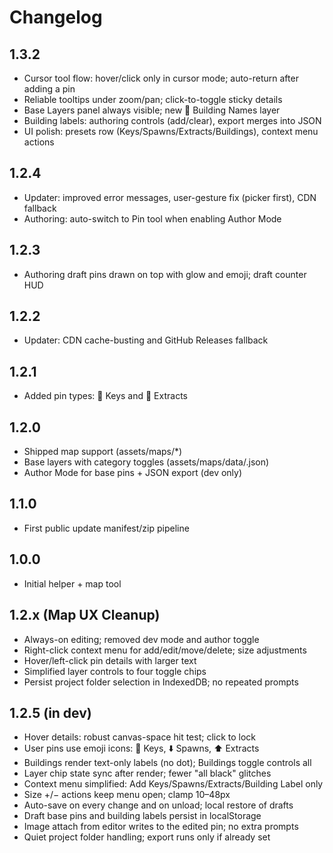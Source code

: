 # Changelog

## 1.3.2
- Cursor tool flow: hover/click only in cursor mode; auto-return after adding a pin
- Reliable tooltips under zoom/pan; click-to-toggle sticky details
- Base Layers panel always visible; new 🏢 Building Names layer
- Building labels: authoring controls (add/clear), export merges into JSON
- UI polish: presets row (Keys/Spawns/Extracts/Buildings), context menu actions

## 1.2.4
- Updater: improved error messages, user-gesture fix (picker first), CDN fallback
- Authoring: auto-switch to Pin tool when enabling Author Mode

## 1.2.3
- Authoring draft pins drawn on top with glow and emoji; draft counter HUD

## 1.2.2
- Updater: CDN cache-busting and GitHub Releases fallback

## 1.2.1
- Added pin types: 🔑 Keys and 🚪 Extracts

## 1.2.0
- Shipped map support (assets/maps/*)
- Base layers with category toggles (assets/maps/data/<slug>.json)
- Author Mode for base pins + JSON export (dev only)

## 1.1.0
- First public update manifest/zip pipeline

## 1.0.0
- Initial helper + map tool

## 1.2.x (Map UX Cleanup)
- Always-on editing; removed dev mode and author toggle
- Right-click context menu for add/edit/move/delete; size adjustments
- Hover/left-click pin details with larger text
- Simplified layer controls to four toggle chips
- Persist project folder selection in IndexedDB; no repeated prompts

## 1.2.5 (in dev)
- Hover details: robust canvas-space hit test; click to lock
- User pins use emoji icons: 🔑 Keys, ⬇️ Spawns, ⬆️ Extracts
- Buildings render text-only labels (no dot); Buildings toggle controls all
- Layer chip state sync after render; fewer "all black" glitches
- Context menu simplified: Add Keys/Spawns/Extracts/Building Label only
- Size +/− actions keep menu open; clamp 10–48px
- Auto-save on every change and on unload; local restore of drafts
- Draft base pins and building labels persist in localStorage
- Image attach from editor writes to the edited pin; no extra prompts
- Quiet project folder handling; export runs only if already set